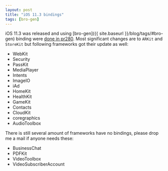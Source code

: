 ```yaml
---
layout: post
title: "iOS 11.3 bindings"
tags: [bro-gen]
---
```

iOS 11.3 was released and using [bro-gen]({{ site.baseurl }}/blog/tags/#bro-gen) binding were [done in pr280](https://github.com/MobiVM/robovm/pull/280). Most significant changes are to `ARKit` and `StoreKit` but following frameworks got their update as well:   
<!-- more -->
* WebKit
* Security
* PassKit
* MediaPlayer
* Intents
* ImageIO
* iAd
* HomeKit
* HealthKit
* GameKit
* Contacts
* CloudKit
* coregraphics
* AudioToolbox

There is still several amount of frameworks have no bindings, please drop me a mail if anyone needs these:   
* BusinessChat
* PDFKit
* VideoToolbox
* VideoSubscriberAccount
